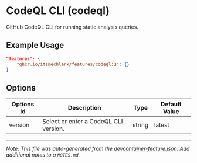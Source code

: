 
# CodeQL CLI (codeql)

GitHub CodeQL CLI for running static analysis queries.

## Example Usage

```json
"features": {
    "ghcr.io/itsmechlark/features/codeql:1": {}
}
```

## Options

| Options Id | Description | Type | Default Value |
|-----|-----|-----|-----|
| version | Select or enter a CodeQL CLI version. | string | latest |



---

_Note: This file was auto-generated from the [devcontainer-feature.json](devcontainer-feature.json).  Add additional notes to a `NOTES.md`._
